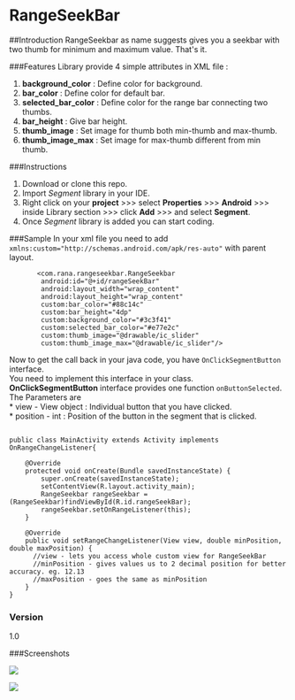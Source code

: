 # RangeSeekBar

##Introduction
RangeSeekbar as name suggests gives you a seekbar with two thumb for minimum and maximum value.
That's it.

###Features
Library provide 4 simple attributes in XML file :

1. **background_color**   : Define color for background.
2. **bar_color**          : Define color for default bar.
3. **selected_bar_color** : Define color for the range bar connecting two thumbs.
4. **bar_height**         : Give bar height.
5. **thumb_image**        : Set image for thumb both min-thumb  and max-thumb. 
6. **thumb_image_max**    : Set image for max-thumb different from min thumb.

###Instructions 

1. Download or clone this repo.
2. Import *Segment* library in your IDE.
3. Right click on your **project** >>> select **Properties** >>> **Android** >>> inside Library section >>> click **Add** >>> and select **Segment**.
4. Once *Segment* library is added you can start coding.

###Sample
In your xml file you need to add `xmlns:custom="http://schemas.android.com/apk/res-auto"` with parent layout.  
```
       <com.rana.rangeseekbar.RangeSeekbar
        android:id="@+id/rangeSeekBar"
        android:layout_width="wrap_content"
        android:layout_height="wrap_content"
        custom:bar_color="#88c14c"
        custom:bar_height="4dp"
        custom:background_color="#3c3f41"
        custom:selected_bar_color="#e77e2c"
        custom:thumb_image="@drawable/ic_slider"
        custom:thumb_image_max="@drawable/ic_slider"/>
```
Now to get the call back in your java code, you have `OnClickSegmentButton` interface.  
You need to implement this interface in your class.  
**OnClickSegmentButton** interface provides one function `onButtonSelected`.  
The Parameters are   
         * view - View object       : Individual button that you have clicked.  
         * position - int           : Position of the button in the segment that is clicked.  

```

public class MainActivity extends Activity implements OnRangeChangeListener{

    @Override
    protected void onCreate(Bundle savedInstanceState) {
        super.onCreate(savedInstanceState);
        setContentView(R.layout.activity_main);
        RangeSeekbar rangeSeekbar = (RangeSeekbar)findViewById(R.id.rangeSeekBar);
        rangeSeekbar.setOnRangeListener(this);
    }

    @Override
    public void setRangeChangeListener(View view, double minPosition, double maxPosition) {
      //view - lets you access whole custom view for RangeSeekBar
      //minPosition - gives values us to 2 decimal position for better accuracy. eg. 12.13
      //maxPosition - goes the same as minPosition
    }
}
```

### Version
1.0

###Screenshots

![](https://cloud.githubusercontent.com/assets/4836122/6802305/45de62de-d255-11e4-9a17-1f01d8f89708.png)


![](https://cloud.githubusercontent.com/assets/4836122/6802306/45e69fa8-d255-11e4-8ede-4f40cb674409.png)
